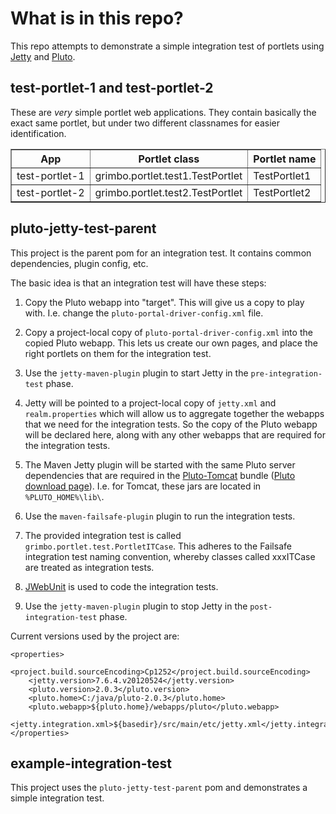 What is in this repo?
===

This repo attempts to demonstrate a simple integration test of portlets using [Jetty] and [Pluto].

test-portlet-1 and test-portlet-2
---

These are *very* simple portlet web applications. They contain basically the exact same portlet, but under two different classnames for easier identification.

<table border=1 cellspacing=0 cellpadding=4>
<tr><th>App</th><th>Portlet class</th><th>Portlet name</th></tr>
<tr><td>test-portlet-1</td><td>grimbo.portlet.test1.TestPortlet</td><td>TestPortlet1</td></tr>
<tr><td>test-portlet-2</td><td>grimbo.portlet.test2.TestPortlet</td><td>TestPortlet2</td></tr>
</table>

pluto-jetty-test-parent
---

This project is the parent pom for an integration test. It contains common dependencies, plugin config, etc.

The basic idea is that an integration test will have these steps:

1. Copy the Pluto webapp into "target". This will give us a copy to play with. I.e. change the `pluto-portal-driver-config.xml` file.

1. Copy a project-local copy of `pluto-portal-driver-config.xml` into the copied Pluto webapp. This lets us create our own pages, and place the right portlets on them for the integration test.

1. Use the `jetty-maven-plugin` plugin to start Jetty in the `pre-integration-test` phase.

1. Jetty will be pointed to a project-local copy of `jetty.xml` and `realm.properties` which will allow us to aggregate together the webapps that we need for the integration tests. So the copy of the Pluto webapp will be declared here, along with any other webapps that are required for the integration tests.

1. The Maven Jetty plugin will be started with the same Pluto server dependencies that are required in the [Pluto-Tomcat][ExamplePlutoDownloadUrl] bundle ([Pluto download page][PlutoDownload]). I.e. for Tomcat, these jars are located in `%PLUTO_HOME%\lib\`.

1. Use the `maven-failsafe-plugin` plugin to run the integration tests.

1. The provided integration test is called `grimbo.portlet.test.PortletITCase`. This adheres to the Failsafe integration test naming convention, whereby classes called xxxITCase are treated as integration tests.

1. [JWebUnit] is used to code the integration tests.

1. Use the `jetty-maven-plugin` plugin to stop Jetty in the `post-integration-test` phase.

Current versions used by the project are:

    <properties>
        <project.build.sourceEncoding>Cp1252</project.build.sourceEncoding>
        <jetty.version>7.6.4.v20120524</jetty.version>
        <pluto.version>2.0.3</pluto.version>
        <pluto.home>C:/java/pluto-2.0.3</pluto.home>
        <pluto.webapp>${pluto.home}/webapps/pluto</pluto.webapp>
        <jetty.integration.xml>${basedir}/src/main/etc/jetty.xml</jetty.integration.xml>
    </properties>


example-integration-test
---

This project uses the `pluto-jetty-test-parent` pom and demonstrates a simple integration test.

[Jetty]: http://jetty.codehaus.org/jetty/
[Pluto]: http://portals.apache.org/pluto/v20/getting-started.html
[PlutoDownload]: http://portals.apache.org/pluto/download.html
[ExamplePlutoDownloadUrl]: http://www.us.apache.org/dist/portals/pluto/pluto-2.0.3-bundle.zip
[JWebUnit]: http://jwebunit.sourceforge.net/
